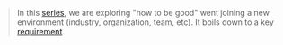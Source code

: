 > In this [series][series], we are exploring "how to be good" went joining a new environment (industry, organization, team, etc). It boils down to a key [requirement][introduction].

[introduction]: /2021/12/03/on-what-makes-you-good-part-1-the-requirement
[series]: /on-what-makes-you-good